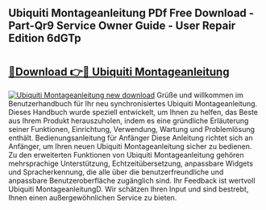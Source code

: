 ## Ubiquiti Montageanleitung PDf Free Download - Part-Qr9 Service Owner Guide - User Repair Edition 6dGTp

# <h2><a href="http://df73x5x.blite.top/?on=Ubiquiti+Montageanleitung">🔗Download 👉🔴 Ubiquiti Montageanleitung</a></h2>

[![Ubiquiti Montageanleitung new download](https://i.imgur.com/lujVjoI.png)](http://df73x5x.blite.top/?on=Ubiquiti+Montageanleitung)
Grüße und willkommen im Benutzerhandbuch für Ihr neu synchronisiertes Ubiquiti Montageanleitung. Dieses Handbuch wurde speziell entwickelt, um Ihnen zu helfen, das Beste aus Ihrem Produkt herauszuholen, indem es eine gründliche Erläuterung seiner Funktionen, Einrichtung, Verwendung, Wartung und Problemlösung enthält. Bedienungsanleitung für Anfänger Diese Anleitung richtet sich an Anfänger, um Ihren neuen Ubiquiti Montageanleitung sicher zu bedienen. Zu den erweiterten Funktionen von Ubiquiti Montageanleitung gehören mehrsprachige Unterstützung, Echtzeitübersetzung, anpassbare Widgets und Spracherkennung, die alle über die benutzerfreundliche und anpassbare Benutzeroberfläche zugänglich sind. Ihr Feedback ist wertvoll Ubiquiti MontageanleitungD. Wir schätzen Ihren Input und sind bestrebt, Ihnen einen außergewöhnlichen Service zu bieten.
